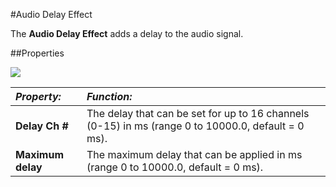 #Audio Delay Effect

The __Audio Delay Effect__ adds a delay to the audio signal.


##Properties

![](../uploads/Main/AudioDelay.png) 


|**_Property:_** |**_Function:_** |
|:---|:---|
|__Delay Ch #__ |The delay that can be set for up to 16 channels (0-15) in ms (range 0 to 10000.0, default = 0 ms).|
|__Maximum delay__ |The maximum delay that can be applied in ms (range 0 to 10000.0, default = 0 ms).|


